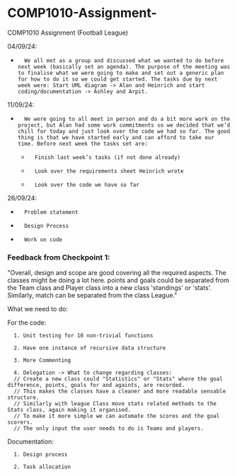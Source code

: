 # COMP1010-Assignment-
COMP1010 Assignment (Football League) 

04/09/24:
-   	We all met as a group and discussed what we wanted to do before next week (basically set an agenda). The purpose of the meeting was to finalise what we were going to make and set out a generic plan for how to do it so we could get started. The tasks due by next week were: Start UML diagram -> Alan and Heinrich and start coding/documentation -> Ashley and Arpit.

11/09/24:
-   	We were going to all meet in person and do a bit more work on the project, but Alan had some work commitments so we decided that we’d chill for today and just look over the code we had so far. The good thing is that we have started early and can afford to take our time. Before next week the tasks set are:
    -   	Finish last week’s tasks (if not done already)
    -     	Look over the requirements sheet Heinrich wrote
    -     	Look over the code we have so far

26/09/24:
-   	Problem statement
-   	Design Process
-   	Work on code 




### Feedback from Checkpoint 1:
"Overall, design and scope are good covering all the required aspects. The classes might be doing a lot here. points and goals could be separated from the Team class and Player class into a new class 'standings' or 'stats'. Similarly, match can be separated from the class League."



What we need to do:


For the code:
  
      1. Unit testing for 10 non-trivial functions
      
      2. Have one instance of recursive data structure

      3. More Commenting
      
      4. Delegation -> What to change regarding classes: 
      // Create a new class could "Statistics" or "Stats" where the goal difference, points, goals for and againts, are recorded. 
      // This makes the classes have a cleaner and more readable sensable structure.
      // Similarly with league Class move stats related methods to the Stats class, again making it organised.
      // To make it more simple we can automate the scores and the goal scorers. 
      // The only input the user needs to do is Teams and players. 

  
  

  
  Documentation:
  
      1. Design process 
      
      2. Task allocation
  
